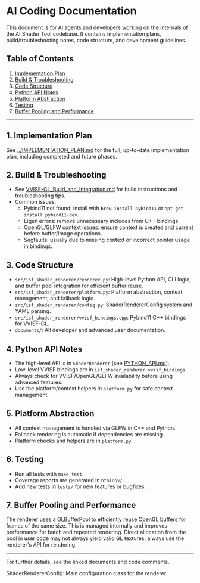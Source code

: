 # AI Coding Documentation

This document is for AI agents and developers working on the internals of the AI Shader Tool codebase. It contains implementation plans, build/troubleshooting notes, code structure, and development guidelines.

## Table of Contents
1. [Implementation Plan](#implementation-plan)
2. [Build & Troubleshooting](#build--troubleshooting)
3. [Code Structure](#code-structure)
4. [Python API Notes](#python-api-notes)
5. [Platform Abstraction](#platform-abstraction)
6. [Testing](#testing)
7. [Buffer Pooling and Performance](#buffer-pooling-and-performance)

---

## 1. Implementation Plan

See [../IMPLEMENTATION_PLAN.md](../IMPLEMENTATION_PLAN.md) for the full, up-to-date implementation plan, including completed and future phases.

## 2. Build & Troubleshooting

- See [VVISF-GL_Build_and_Integration.md](VVISF-GL_Build_and_Integration.md) for build instructions and troubleshooting tips.
- Common issues:
  - Pybind11 not found: install with `brew install pybind11` or `apt-get install pybind11-dev`.
  - Eigen errors: remove unnecessary includes from C++ bindings.
  - OpenGL/GLFW context issues: ensure context is created and current before buffer/image operations.
  - Segfaults: usually due to missing context or incorrect pointer usage in bindings.

## 3. Code Structure

- `src/isf_shader_renderer/renderer.py`: High-level Python API, CLI logic, and buffer pool integration for efficient buffer reuse.
- `src/isf_shader_renderer/platform.py`: Platform abstraction, context management, and fallback logic.
- `src/isf_shader_renderer/config.py`: ShaderRendererConfig system and YAML parsing.
- `src/isf_shader_renderer/vvisf_bindings.cpp`: Pybind11 C++ bindings for VVISF-GL.
- `documents/`: All developer and advanced user documentation.

## 4. Python API Notes

- The high-level API is in `ShaderRenderer` (see [PYTHON_API.md](PYTHON_API.md)).
- Low-level VVISF bindings are in `isf_shader_renderer.vvisf_bindings`.
- Always check for VVISF/OpenGL/GLFW availability before using advanced features.
- Use the platform/context helpers in `platform.py` for safe context management.

## 5. Platform Abstraction

- All context management is handled via GLFW in C++ and Python.
- Fallback rendering is automatic if dependencies are missing.
- Platform checks and helpers are in `platform.py`.

## 6. Testing

- Run all tests with `make test`.
- Coverage reports are generated in `htmlcov/`.
- Add new tests in `tests/` for new features or bugfixes.

## 7. Buffer Pooling and Performance

The renderer uses a GLBufferPool to efficiently reuse OpenGL buffers for frames of the same size. This is managed internally and improves performance for batch and repeated rendering. Direct allocation from the pool in user code may not always yield valid GL textures; always use the renderer's API for rendering.

---

For further details, see the linked documents and code comments. 

ShaderRendererConfig: Main configuration class for the renderer. 